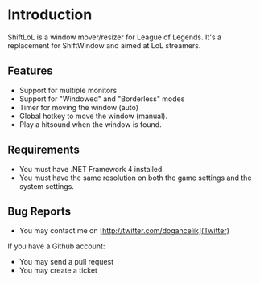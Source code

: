 # Introduction
ShiftLoL is a window mover/resizer for League of Legends. It's a replacement for ShiftWindow and aimed at LoL streamers.

## Features
* Support for multiple monitors
* Support for "Windowed" and "Borderless" modes
* Timer for moving the window (auto)
* Global hotkey to move the window (manual).
* Play a hitsound when the window is found.

## Requirements
* You must have .NET Framework 4 installed.
* You must have the same resolution on both the game settings and the system settings.

## Bug Reports
* You may contact me on [http://twitter.com/dogancelik](Twitter)

If you have a Github account:
* You may send a pull request
* You may create a ticket